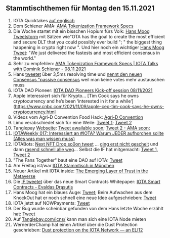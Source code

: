 ## Stammtischthemen für Montag den 15.11.2021

1. IOTA Quicktakes [auf englisch](https://www.youtube.com/watch?v=14ZN4O8gloA)
2. Dom Schiener AMA: [AMA Tokenization Framework Specs](https://www.youtube.com/watch?v=dXgqslmgzec)
3. Die Woche startet mit ein bisschen Hopium fürs Volk: [Hans Moog Tweetstorm](https://twitter.com/hus_qy/status/1457776545389441029?s=20) mit Sätzen wie"OTA has the goal to create the most efficient and secure DLT that you could possibly ever build ";  " the biggest thing happening in crypto right now ". Und hier noch ein wichtiger [Hans Moog Tweet](https://twitter.com/hus_qy/status/1457811079707471879?s=20): "We just delivered the fastests and most efficient consensus in the world."
4. Sehr zu empfehlen: [AMA Tokenization Framework Specs | IOTA Talks with Dominik Schiener - 08.11.2021](https://www.youtube.com/watch?v=dXgqslmgzec&feature=youtu.be)
5. Hans [tweetet](https://twitter.com/hus_qy/status/1458007366054592513?s=20) über 3,5ms resolving time und  [nennt den neuen Consensus "passive consensus](https://twitter.com/hus_qy/status/1458007809690320898?s=20) weil man keine votes mehr austauschen muss
6. IOTA DAO Pioneer: [IOTA DAO Pioneers Kick-off session 08/11/2021](https://www.youtube.com/watch?v=gqDWyYOgi90)
7. Apple interessiert sich für Krypto... [Tim Cook says he owns cryptocurrency and he’s been ‘interested in it for a while’](https://www.cnbc.com/2021/11/09/apple-ceo-tim-cook-says-he-owns-cryptocurrency.html
8. Videos vom Agri-D Convention Food Hack: [Agri-D Convention](https://www.youtube.com/channel/UCnNBxurOmcvcTwiFbfPAaeQ)
9. Limo verabschiedet sich für eine Weile: [Tweet 1](https://twitter.com/42_paradox/status/1458169675947421696?s=20); [Tweet 2](https://twitter.com/42_paradox/status/1458517005334683651?s=20)
10. Tanglepay [Webseite](https://tanglepay.com/): [Tweet awailable soon](https://twitter.com/tanglepaycom/status/1458263667418406915?s=20); [Tweet 2 - AMA soon](https://twitter.com/tanglepaycom/status/1458277791703568384?s=20); 
11. [IOTAWeekly 017: Interessiert an #IOTA? Warum JEDER aufhorchen sollte (Alles was man wissen muss)](https://www.youtube.com/watch?v=LvR_7sQLOgs)
12. IOTABots: [Next NFT Drop so0on tweet](https://twitter.com/iotabots/status/1458030553098293250?s=20=) ... [ging erst nicht gescheit](https://twitter.com/iotabots/status/1458452749822144515?s=20) und dann [rasend schnell alle weg](https://twitter.com/iotabots/status/1458460737874059266?s=20)... Selbst die IF hat mitgemacht: [Tweet 1](https://twitter.com/HolgerKoether/status/1458470248819142661?s=20), [Tweet 2](https://twitter.com/c_varley/status/1458459444786999300?s=20)
13. "The Fans Together" baut eine DAO auf IOTA: [Tweet](https://twitter.com/TheFansTogether/status/1458133739146461188?s=20)
14. Am Freitag ist/war [IOTA Stammtisch in München](https://www.meetup.com/de-DE/IOTA-Muc/events/hfcdpsyccpbhb/)
15. Neuer Artikel mit IOTA inside: [The Emerging Layer of Trust in the Metaverse](https://smallwoventhreads.medium.com/the-emerging-layer-of-trust-in-the-metaverse-7982dfb080fd)
16. Die [IF tweetet](https://twitter.com/iota/status/1458424859441172486?s=20) über das neue Smart Contracts Whitepaper: [IOTA Smart Contracts - Evaldas Drąsutis](https://files.iota.org/papers/ISC_WP_Nov_10_2021.pdf)
17. Hans Moog hat ein blaues Auge: [Tweet](https://twitter.com/hus_qy/status/1458421924598538242?s=20); Beim Aufwachen aus dem KnockOut hat er noch schnell eine neue Idee aufgeschrieben: [Tweet](https://twitter.com/hus_qy/status/1458424724489482240?s=20)
18. IOTA jetzt auf NOWPayments: [Tweet](https://twitter.com/NOWPayments_io/status/1458550893176135680?s=20)
19. Der Bug wurde scheinbar gefunden von dem Hans letzte Woche erzählt hat: [Tweet](https://twitter.com/Vrom14286662/status/1458488796425695233?s=20)
20. Auf [Tanglebay.com/icns/](https://tanglebay.com/icns/) kann man sich eine IOTA Node mieten 
21. WernerderChamp hat einen Artikel über die Dust Protection geschrieben: [Dust protection on the IOTA Network — an ELI12](https://medium.com/@wernerderchamp/dust-protection-on-the-iota-network-an-eli12-d8ca567a2d36)
